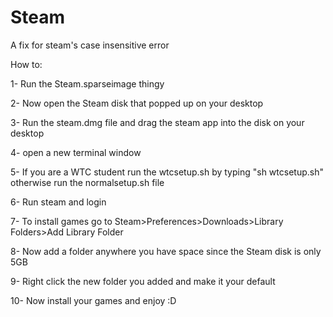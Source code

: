 # Steam
A fix for steam's case insensitive error

How to:

1- Run the Steam.sparseimage thingy

2- Now open the Steam disk that popped up on your desktop

3- Run the steam.dmg file and drag the steam app into the disk on your desktop

4- open a new terminal window

5- If you are a WTC student run the wtcsetup.sh by typing "sh wtcsetup.sh" otherwise run the normalsetup.sh file

6- Run steam and login

7- To install games go to Steam>Preferences>Downloads>Library Folders>Add Library Folder

8- Now add a folder anywhere you have space since the Steam disk is only 5GB

9- Right click the new folder you added and make it your default

10- Now install your games and enjoy :D
